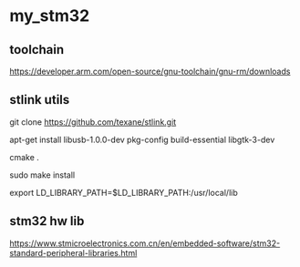 # my_stm32

## toolchain
https://developer.arm.com/open-source/gnu-toolchain/gnu-rm/downloads

## stlink utils
git clone https://github.com/texane/stlink.git

apt-get install libusb-1.0.0-dev pkg-config build-essential libgtk-3-dev

cmake .

sudo make install

export LD_LIBRARY_PATH=$LD_LIBRARY_PATH:/usr/local/lib

## stm32 hw lib
https://www.stmicroelectronics.com.cn/en/embedded-software/stm32-standard-peripheral-libraries.html
